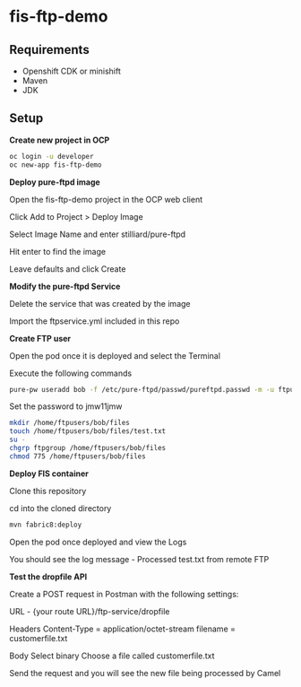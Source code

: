 # fis-ftp-demo
Requirements 
------------------------------
- Openshift CDK or minishift
- Maven
- JDK

Setup 
------------------------------
**Create new project in OCP**
```bash
oc login -u developer
oc new-app fis-ftp-demo
```

**Deploy pure-ftpd image**

Open the fis-ftp-demo project in the OCP web client

Click Add to Project > Deploy Image

Select Image Name and enter stilliard/pure-ftpd

Hit enter to find the image

Leave defaults and click Create

**Modify the pure-ftpd Service**

Delete the service that was created by the image

Import the ftpservice.yml included in this repo

**Create FTP user**

Open the pod once it is deployed and select the Terminal

Execute the following commands
```bash
pure-pw useradd bob -f /etc/pure-ftpd/passwd/pureftpd.passwd -m -u ftpuser -d /home/ftpusers/bob
```

Set the password to jmw11jmw

```bash
mkdir /home/ftpusers/bob/files
touch /home/ftpusers/bob/files/test.txt
su -
chgrp ftpgroup /home/ftpusers/bob/files
chmod 775 /home/ftpusers/bob/files
```

**Deploy FIS container**

Clone this repository

cd into the cloned directory
```bash
mvn fabric8:deploy
```

Open the pod once deployed and view the Logs

You should see the log message - Processed test.txt from remote FTP

**Test the dropfile API**

Create a POST request in Postman with the following settings:

URL - {your route URL}/ftp-service/dropfile

Headers
    Content-Type = application/octet-stream
    filename = customerfile.txt

Body
    Select binary
    Choose a file called customerfile.txt

Send the request and you will see the new file being processed by Camel

